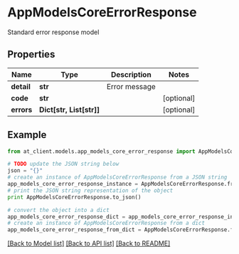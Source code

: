 # AppModelsCoreErrorResponse

Standard error response model

## Properties
Name | Type | Description | Notes
------------ | ------------- | ------------- | -------------
**detail** | **str** | Error message | 
**code** | **str** |  | [optional] 
**errors** | **Dict[str, List[str]]** |  | [optional] 

## Example

```python
from at_client.models.app_models_core_error_response import AppModelsCoreErrorResponse

# TODO update the JSON string below
json = "{}"
# create an instance of AppModelsCoreErrorResponse from a JSON string
app_models_core_error_response_instance = AppModelsCoreErrorResponse.from_json(json)
# print the JSON string representation of the object
print AppModelsCoreErrorResponse.to_json()

# convert the object into a dict
app_models_core_error_response_dict = app_models_core_error_response_instance.to_dict()
# create an instance of AppModelsCoreErrorResponse from a dict
app_models_core_error_response_from_dict = AppModelsCoreErrorResponse.from_dict(app_models_core_error_response_dict)
```
[[Back to Model list]](../README.md#documentation-for-models) [[Back to API list]](../README.md#documentation-for-api-endpoints) [[Back to README]](../README.md)


